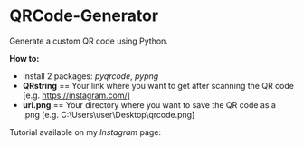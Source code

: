 # QRCode-Generator
Generate a custom QR code using Python.

**How to:**
 - Install 2 packages: *pyqrcode*, *pypng* 
 - **QRstring** == Your link where you want to get after scanning the QR code [e.g. https://instagram.com/]
 - **url.png** == Your directory where you want to save the QR code as a .png [e.g. C:\Users\user\Desktop\qrcode.png]
 
 Tutorial available on my *Instagram* page:
